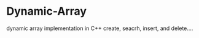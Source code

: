 # Dynamic-Array
dynamic array implementation in C++
create, seacrh, insert, and delete....










